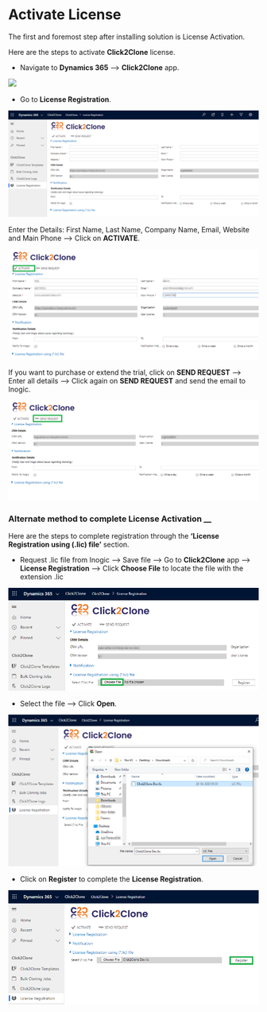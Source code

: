 # Activate License

The first and foremost step after installing solution is License Activation.

Here are the steps to activate **Click2Clone** license.

* Navigate to **Dynamics 365** --> **Click2Clone** app.&#x20;

![](../../.gitbook/assets/C2C\_1.png)

* Go to **License Registration**.

![](<../../.gitbook/assets/22 (2).png>)

Enter the Details: First Name, Last Name, Company Name, Email, Website and Main Phone --> Click on **ACTIVATE**.

![](<../../.gitbook/assets/1a (1).png>)

If you want to purchase or extend the trial, click on **SEND REQUEST** --> Enter all details --> Click again on **SEND REQUEST** and send the email to Inogic.

![](<../../.gitbook/assets/2a (1).png>)

### Alternate method to complete License Activation __&#x20;

Here are the steps to complete registration through the **‘License Registration using (.lic) file’** section.

* Request .lic file from Inogic --> Save file --> Go to **Click2Clone** app --> **License Registration** --> Click **Choose File** to locate the file with the extension .lic

![](<../../.gitbook/assets/55 (1).png>)

* Select the file --> Click **Open**.

![](../../.gitbook/assets/66.png)

* Click on **Register** to complete the **License Registration**.

![](<../../.gitbook/assets/77 (1).png>)
